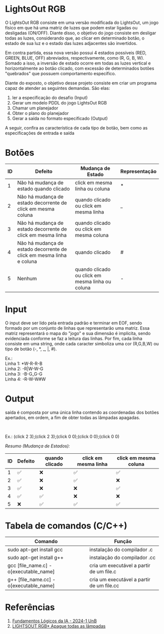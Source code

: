 # LightsOut RGB

<p>
 O LightsOut RGB consiste em uma versão modificada do LightsOut, um jogo físico em que há uma matriz de luzes que podem estar ligadas ou desligadas (ON/OFF). Diante disso, o objetivo do jogo consiste em desligar todas as luzes, considerando que, ao clicar em determinado botão, o estado de sua luz e o estado das luzes adjacentes são invertidos. 
</p>
 Em contra partida, essa nova versão possui 4 estados possíveis (RED, GREEN, BLUE, OFF) abreviados, respectivamente, como (R, G, B, W). Somado a isso, a inversão de estado ocorre em todas as luzes vertical e horizontalmente ao botão clicado, com excessão de determinados botões "quebrados" que possuem comportamento específico. 
<p>

<p>
 Diante do exposto, o objetivo desse projeto consiste em criar um programa capaz de atender as seguintes demandas. São elas: 
</p>

<ol>
<li>ler a especificação do desafio (Input)</li>
<li>Gerar um modelo PDDL do jogo LightsOut RGB</li>
<li>Chamar um planejador</li>
<li>Obter o plano do planejador</li>
<li>Gerar a saída no formato especificado (Output)</li>
</ol>

<p>
 A seguir, confira as característica de cada tipo de botão, bem como as especificações de entrada e saída
</p>

# Botões 

 ID |                               Defeito                                |                 Mudança de Estado                | Representação |
----| -------------------------------------------------------------------- | ------------------------------------------------ | ------------- |
1   |                Não há mudança de estado quando clicado               | click em mesma linha ou coluna                   |       *       |
2   |    Não há mudança de estado decorrente de click em mesma coluna      | quando clicado ou click em mesma linha           |       _       |
3   |    Não há mudança de estado decorrente de click em mesma linha       | quando clicado ou click em mesma coluna          |       |       |
4   | Não há mudança de estado decorrente de click em mesma linha e coluna | quando clicado                                   |       #       |
5   |                                 Nenhum                               | quando clicado ou click em mesma linha ou coluna |       -       |

# Input

<p>
 O input deve ser lido pela entrada padrão e terminar em EOF, sendo formado por um conjunto de linhas que representarão uma matriz. Essa matriz representará o mapa do "jogo" e sua dimensão é implicita, sendo evidenciada conforme se faz a leitura das linhas. Por fim, cada linha consiste em uma string, onde cada caracter simboliza uma cor (R,G,B,W) ou tipo de botão (-, *, _, |, #).
 </p>

<p>
Ex.:<br>
Linha 1: *W-R-R-B <br>
Linha 2: -R|W-W-G <br>
Linha 3: -B-G_G-G <br>
Linha 4: -R-W-W#W <br>
</p>

# Output

<p>
 saída é composta por uma única linha contendo as coordenadas dos botões apertados, em ordem, a fim de obter todas as lâmpadas apagadas.
</p>

<br>

<p>
 Ex.: (click 2 3);(click 2 3);(click 0 0);(click 0 0);(click 0 0)
</p>

<i>Resumo (Mudança de Estados):</i>

 ID |       Defeito      |    quando clicado  | click em mesma linha | click em mesma coluna |
----| ------------------ | ------------------ | -------------------- | --------------------- |
1   | :white_check_mark: |        :x:         |  :white_check_mark:  |  :white_check_mark:   |
2   | :white_check_mark: |        :x:         |  :white_check_mark:  |          :x:          |
3   | :white_check_mark: |        :x:         |         :x:          |  :white_check_mark:   |
4   | :white_check_mark: | :white_check_mark: |         :x:          |          :x:          |
5   |        :x:         | :white_check_mark: |  :white_check_mark:  |  :white_check_mark:   |

# Tabela de comandos (C/C++)

Comando   | Função
--------- | ------
sudo apt-get install gcc | instalação do compilador .c
sudo apt-get install g++ | instalação do compilador .cc
gcc [file_name.c] -o[executable_name] | cria um executável a partir de um file.c
g++ [file_name.cc] -o[executable_name] | cria um executável a partir de um file.cc

# Referências

<ol>
<li><a href="https://www.brunoribas.com.br/flia/2024-1/">Fundamentos Lógicos da IA - 2024-1
UnB</a></li>
<li><a href="https://www.brunoribas.com.br/flia/2024-1/lightsoutrgb.html">LIGHTSOUT RGB* Apague todas as lâmpadas</a></li>
<ol>

